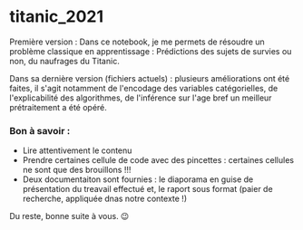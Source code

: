 # titanic_2021

Première version : Dans ce notebook, je me permets de résoudre un problème classique en apprentissage : Prédictions des sujets de survies ou non, du naufrages du Titanic.

Dans sa dernière version (fichiers actuels) : plusieurs améliorations ont été faites, il s'agit notamment de l'encodage des variables catégorielles, de l'explicabilité des algorithmes, de l'inférence sur l'age bref un meilleur prétraitement a été opéré.

### Bon à savoir :

- Lire attentivement le contenu
- Prendre certaines cellule de code avec des pincettes : certaines cellules ne sont que des brouillons !!!
- Deux documentaiton sont fournies : le diaporama en guise de présentation du treavail effectué et, le raport sous format (paier de recherche, appliquée dnas notre contexte !)


Du reste, bonne suite à vous. 😉
